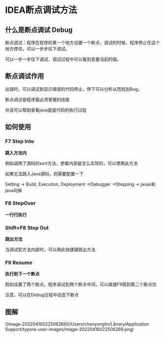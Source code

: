 # IDEA断点调试方法

## 什么是断点调试 Debug

断点调试：程序在程序的某一个地方设置一个断点，调试的时候，程序停止在这个地方停住，可以一步步往下调试。

可以一步一步往下调试，调试过程中可以看到变量当前的值。



## 断点调试作用

出错时，可以调试到显示错误的代码停止，停下可以分析从而找到Bug。

断点调试是程序猿必须掌握的技能

并且可以帮助查看java底层代码的执行过程



## 如何使用

### F7 Step Into

**跳入方法内**

例如调用了源码的sort方法，想看内部是怎么实现的，可以使用此方法

如果无法跳入Java源码，则需要配置一下

Setting -> Build, Execution, Deployment ->Debugger ->Stepping -> javax和java勾掉



### F8 StepOver

**一行行执行**



### Shift+F8 Step Out

**跳出方法**

当调试到方法内部时，可以用此快捷键跳出方法



### F9 Resume

**执行到下一个断点**

假如设置了两个断点，程序调试到两个断点中间，可以直接F9跳到第二个断点位

注意，可以在Debug过程中动态下断点



## 图解

![image-20220416022506269](/Users/chenyonglin/Library/Application Support/typora-user-images/image-20220416022506269.png)